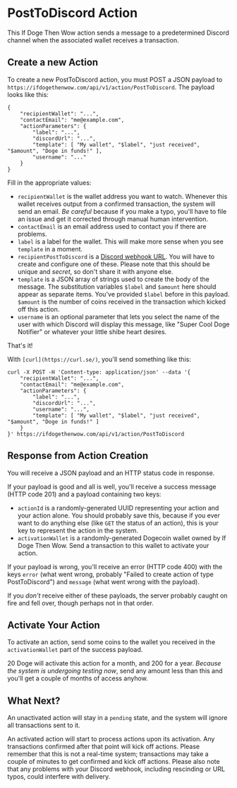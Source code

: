 # PostToDiscord Action

This If Doge Then Wow action sends a message to a predetermined Discord channel
when the associated wallet receives a transaction.

## Create a new Action

To create a new PostToDiscord action, you must POST a JSON payload to
`https://ifdogethenwow.com/api/v1/action/PostToDiscord`. The payload looks like this:

```
{
    "recipientWallet": "...",
    "contactEmail": "me@example.com",
    "actionParameters": {
        "label": "...",
        "discordUrl": "...",
        "template": [ "My wallet", "$label", "just received", "$amount", "Doge in funds!" ],
        "username": "..."
    }
}
```

Fill in the appropriate values:

- `recipientWallet` is the wallet address you want to watch. Whenever this wallet receives output from a confirmed transaction, the system will send an email. *Be careful* because if you make a typo, you'll have to file an issue and get it corrected through manual human intervention.
- `contactEmail` is an email address used to contact you if there are problems.
- `label` is a label for the wallet. This will make more sense when you see `template` in a moment.
- `recipientPostToDiscord` is a [Discord webhook URL](https://support.discord.com/hc/en-us/articles/228383668-Intro-to-Webhooks). You will have to create and configure one of these. Please note that this should be unique and _secret_, so don't share it with anyone else.
- `template` is a JSON array of strings used to create the body of the message. The substitution variables `$label` and `$amount` here should appear as separate items. You've provided `$label` before in this payload. `$amount` is the number of coins received in the transaction which kicked off this action.
- `username` is an optional parameter that lets you select the name of the user with which Discord will display this message, like "Super Cool Doge Notifier" or whatever your little shibe heart desires.

That's it!

With `[curl](https://curl.se/)`, you'll send something like this:

```
curl -X POST -H 'Content-type: application/json' --data '{
    "recipientWallet": "...",
    "contactEmail": "me@example.com",
    "actionParameters": {
        "label": "...",
        "discordUrl": "...",
        "username": "...",
        "template": [ "My wallet", "$label", "just received", "$amount", "Doge in funds!" ]
    }
}' https://ifdogethenwow.com/api/v1/action/PostToDiscord
```

## Response from Action Creation

You will receive a JSON payload and an HTTP status code in response.

If your payload is good and all is well, you'll receive a success message (HTTP
code 201) and a payload containing two keys:

- `actionId` is a randomly-generated UUID representing your action and your
  action alone. You should probably save this, because if you ever want to do
  anything else (like `GET` the status of an action), this is your key to
  represent the action in the system.
- `activationWallet` is a randomly-generated Dogecoin wallet owned by If Doge
  Then Wow. Send a transaction to this wallet to activate your action.

If your payload is wrong, you'll receive an error (HTTP code 400) with the keys
`error` (what went wrong, probably "Failed to create action of type PostToDiscord") and
`message` (what went wrong with the payload).

If you _don't_ receive either of these payloads, the server probably caught on
fire and fell over, though perhaps not in that order.

## Activate Your Action

To activate an action, send some coins to the wallet you received in the
`activationWallet` part of the success payload.

20 Doge will activate this action for a month, and 200 for a year. *Because the
system is undergoing testing now*, send any amount less than this and you'll
get a couple of months of access anyhow.

## What Next?

An unactivated action will stay in a `pending` state, and the system will
ignore all transactions sent to it.

An activated action will start to process actions upon its activation. Any
transactions confirmed after that point will kick off actions. Please remember
that this is not a real-time system; transactions may take a couple of minutes
to get confirmed and kick off actions. Please also note that any problems with
your Discord webhook, including rescinding or URL typos, could interfere with
delivery.
